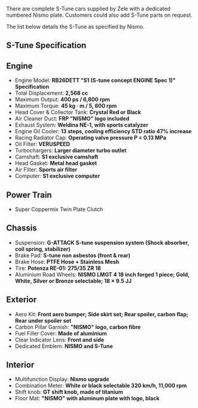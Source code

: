 There are complete S-Tune cars supplied by Zele with a dedicated numbered Nismo plate. Customers could also add S-Tune parts on request.  
  
The list below details the S-Tune as specified by Nismo.  
  
## S-Tune Specification  
  
## Engine  
* Engine Model: __RB26DETT "S1 (S-tune concept ENGINE Spec 1)" Specification__  
* Total Displacement: __2,568 cc__  
* Maximum Output: __400 ps / 6,800 rpm__  
* Maximum Torque: __45 kg · m / 5, 600 rpm__  
* Head Cover & Collector Tank: __Crystal Red or Black__  
* Air Cleaner Duct: __FRP "NISMO" logo included__  
* Exhaust System: __Weldina NE-1, with sports catalyzer__  
* Engine Oil Cooler: __13 steps, cooling efficiency STD ratio 47% increase__  
* Racing Radiator Cap: __Operating valve pressure P = 0.13 MPa__  
* Oil Filter: __VERUSPEED__  
* Turbochargers: __Larger diameter turbo outlet__  
* Camshaft: __S1 exclusive camshaft__  
* Head Gasket: __Metal head gasket__  
* Air Filter: __Sports air filter__  
* Computer: __S1 exclusive computer__  
  
## Power Train  
* Super Coppermix Twin Plate Clutch  
  
## Chassis  
* Suspension: __G-ATTACK S-tune suspension system (Shock absorber, coil spring, stabilizer)__  
* Brake Pad: __S-tune non asbestos (front & rear)__  
* Brake Hose: __PTFE Hose + Stainless Mesh__  
* Tire: __Potenza RE-01: 275/35 ZR 18__  
* Aluminium Road Wheels: __NISMO LMGT 4 18 inch forged 1 piece; Gold, White, Silver or Bronze selectable; 18 × 9.5 JJ__  
  
## Exterior  
* Aero Kit: __Front aero bumper; Side skirt set; Rear spoiler, carbon flap; Rear under spoiler set__  
* Carbon Pillar Garnish: __"NISMO" logo, carbon fibre__  
* Fuel Filler Cover: __Made of aluminium__  
* Clear Indicator Lens: __Front and side__  
* Dedicated Emblem: __NISMO and S-Tune__  
  
## Interior  
* Multifunction Display: __Nismo upgrade__  
* Combination Meter: __White or black selectable 320 km/h, 11,000 rpm__  
* Shift knob: __GT shift knob, made of titanium__  
* Floor Mat: __"NISMO" with aluminum plate with logo, black__  